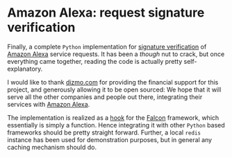 # Amazon Alexa: request signature verification

Finally, a complete `Python` implementation for [signature verification][1] of [Amazon Alexa][0] service requests. It has been a *though* nut to crack, but once everything came together, reading the code is actually pretty self-explanatory.

I would like to thank [dizmo.com][5] for providing the financial support for this project, and generously allowing it to be open sourced: We hope that it will serve all the other companies and people out there, integrating their services with [Amazon Alexa][0].

The implementation is realized as a [hook][3] for the [Falcon][4] framework, which essentially is simply a function. Hence integrating it with other `Python` based frameworks should be pretty straight forward. Further, a local `redis` instance has been used for demonstration purposes, but in general any caching mechanism should do.

[0]: https://developer.amazon.com/alexa
[1]: https://developer.amazon.com/docs/custom-skills/host-a-custom-skill-as-a-web-service.html#checking-the-signature-of-the-request
[3]: https://falcon.readthedocs.io/en/stable/api/hooks.html
[4]: https://falconframework.org/
[5]: https://www.dizmo.com
